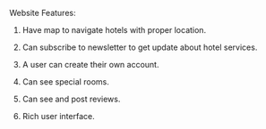 Website Features:

1. Have map to navigate hotels with proper location. 

2. Can subscribe to newsletter to get update about hotel services. 

3. A user can create their own account. 

4. Can see special rooms. 

5. Can see and post reviews. 

6. Rich user interface. 
